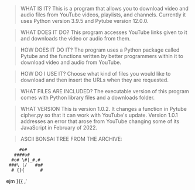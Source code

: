 >WHAT IS IT?
This is a program that allows you to download video and audio files from YouTube videos, playlists, and channels.
Currently it uses Python version 3.9.5 and Pytube version 12.0.0.

>WHAT DOES IT DO?
This program accesses YouTube links given to it and downloads the video or audio from them.

>HOW DOES IT DO IT?
The program uses a Python package called Pytube and the functions written by better programmers within it to download video and audio from YouTube.

>HOW DO I USE IT?
Choose what kind of files you would like to download and then insert the URLs when they are requested. 

>WHAT FILES ARE INCLUDED?
The executable version of this program comes with Python library files and a downloads folder.

>WHAT VERSION
This is version 1.0.2. It changes a function in Pytube cipher.py so that it can work with YouTube's update.
Version 1.0.1 addresses an error that arose from YouTube changing some of its JavaScript in February of 2022.

>ASCII BONSAI TREE FROM THE ARCHIVE:

         #o#
       ####o#
      #o# \#|_#,#
     ###\ |/   #o#
      # {}{      #
ejm      }{{
        ,' 